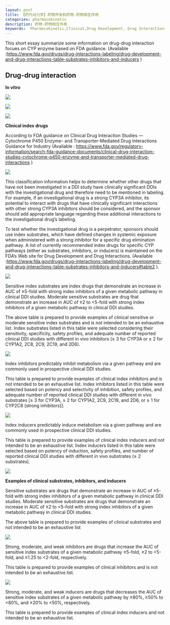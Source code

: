 ```yaml
---
layout: post
title: 【药代动力学】药物开发和药物-药物相互作用
categories: pharmacokinetic
description: 药物-药物相互作用
keywords:  Pharmacokinetic,Clinical,Drug Development, Drug Interactions
---
```


This short essay summarize some information on drug-drug interaction focues on CYP enzyme based on FDA guidance. (Available :https://www.fda.gov/drugs/drug-interactions-labeling/drug-development-and-drug-interactions-table-substrates-inhibitors-and-inducers )

## Drug-drug interaction

**In vitro**

![](https://github.com/WenruiTan/Wr.github.io/blob/master/images/posts/pharmacokinetic/invitro%20marker%20reaction.png?raw=true)


![](https://github.com/WenruiTan/Wr.github.io/blob/master/images/posts/pharmacokinetic/invitro%20selective%20inhibitor.png?raw=true)


![](https://github.com/WenruiTan/Wr.github.io/blob/master/images/posts/pharmacokinetic/invitro%20selective%20inducer.png?raw=true)


**Clinical index drugs**

According to FDA guidance on Clinical Drug Interaction Studies — Cytochrome P450 Enzyme- and Transporter-Mediated Drug Interactions Guidance for Industry (Available : https://www.fda.gov/regulatory-information/search-fda-guidance-documents/clinical-drug-interaction-studies-cytochrome-p450-enzyme-and-transporter-mediated-drug-interactions )

![](https://github.com/WenruiTan/Wr.github.io/blob/master/images/posts/pharmacokinetic/DDI%20CYP.png?raw=true)

This classification information helps to determine whether other drugs that have not been investigated in a DDI study have clinically significant DDIs with the investigational drug and therefore need to be mentioned in labeling.  For example, if an investigational drug is a strong CYP3A inhibitor, its potential to interact with drugs that have clinically significant interactions with other strong CYP3A inhibitors should be considered, and the sponsor should add appropriate language regarding these additional interactions to the investigational drug’s labeling. 


To test whether the investigational drug is a perpetrator, sponsors should use index substrates, which have defined changes in systemic exposure when administered with a strong inhibitor for a specific drug elimination pathway. A list of currently recommended index drugs for specific CYP pathways (either as substrates, inhibitors, or inducers) is maintained on the FDA’s Web site for Drug Development and Drug Interactions. (Available :https://www.fda.gov/drugs/drug-interactions-labeling/drug-development-and-drug-interactions-table-substrates-inhibitors-and-inducers#table2 ). 


![](https://github.com/WenruiTan/Wr.github.io/blob/master/images/posts/pharmacokinetic/clinical%20index%20substrate.png?raw=true)


Sensitive index substrates are index drugs that demonstrate an increase in AUC of ≥5-fold with strong index inhibitors of a given metabolic pathway in clinical DDI studies. Moderate sensitive substrates are drug that demonstrate an increase in AUC of ≥2 to <5-fold with strong index inhibitors of a given metabolic pathway in clinical DDI studies.


The above table is prepared to provide examples of clinical sensitive or moderate sensitive index substrates and is not intended to be an exhaustive list. Index substrates listed in this table were selected considering their sensitivity, specificity, safety profiles, and adequate number of reported clinical DDI studies with different in vivo inhibitors (≥ 3 for CYP3A or ≥ 2 for CYP1A2, 2C8, 2C9, 2C19, and 2D6).


![](https://github.com/WenruiTan/Wr.github.io/blob/master/images/posts/pharmacokinetic/clinical%20index%20inhibitor.png?raw=true)

 Index inhibitors predictably inhibit metabolism via a given pathway and are commonly used in prospective clinical DDI studies.
 
 
This table is prepared to provide examples of clinical index inhibitors and is not intended to be an exhaustive list. Index inhibitors listed in this table were selected based on potency and selectivity of inhibition, safety profiles, and adequate number of reported clinical DDI studies with different in vivo substrates [≥ 3 for CYP3A, ≥ 2 for CYP1A2, 2C9, 2C19, and 2D6, or ≥ 1 for CYP2C8 (strong inhibitors)].
 
 
![](https://github.com/WenruiTan/Wr.github.io/blob/master/images/posts/pharmacokinetic/clinical%20index%20inducer.png?raw=true)
 
 
Index inducers predictably induce metabolism via a given pathway and are commonly used in prospective clinical DDI studies.


This table is prepared to provide examples of clinical index inducers and not intended to be an exhaustive list. Index inducers listed in this table were selected based on potency of induction, safety profiles, and number of reported clinical DDI studies with different in vivo substrates (≥ 2 substrates).



![](https://github.com/WenruiTan/Wr.github.io/blob/master/images/posts/pharmacokinetic/Probe%20for%20P450.png?raw=true)


**Examples of clinical substrates, inhibitors, and inducers**

Sensitive substrates are drugs that demonstrate an increase in AUC of ≥5-fold with strong index inhibitors of a given metabolic pathway in clinical DDI studies. Moderate sensitive substrates are drugs that demonstrate an increase in AUC of ≥2 to <5-fold with strong index inhibitors of a given metabolic pathway in clinical DDI studies.

The above table is prepared to provide examples of clinical substrates and not intended to be an exhaustive list 


![](https://github.com/WenruiTan/Wr.github.io/blob/master/images/posts/pharmacokinetic/clinical%20inhibitor%20of%20P450.png?raw=true)

 Strong, moderate, and weak inhibitors are drugs that increase the AUC of sensitive index substrates of a given metabolic pathway ≥5-fold, ≥2 to <5-fold, and ≥1.25 to <2-fold, respectively. 


This table is prepared to provide examples of clinical inhibitors and is not intended to be an exhaustive list.


![](https://github.com/WenruiTan/Wr.github.io/blob/master/images/posts/pharmacokinetic/clinical%20inducer%20of%20P450.png?raw=true)

Strong, moderate, and weak inducers are drugs that decreases the AUC of sensitive index substrates of a given metabolic pathway by ≥80%, ≥50% to <80%, and ≥20% to <50%, respectively.


This table is prepared to provide examples of clinical index inducers and not intended to be an exhaustive list.
